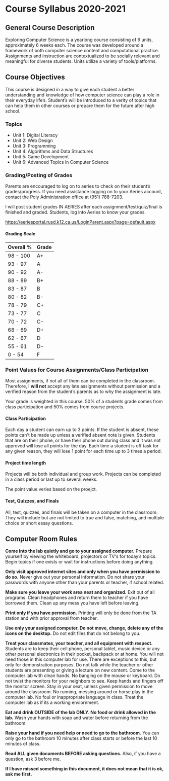 # Course Syllabus 2020-2021

## General Course Description
Exploring Computer Science is a yearlong course consisting of 6 units, approximately 6 weeks each. The course was developed around a framework of both computer science content and computational practice. Assignments and instruction are contextualized to be socially relevant and meaningful for diverse students. Units utilize a variety of tools/platforms.

## Course Objectives
This course is designed in a way to give each student a better understanding and knowledge of how computer science can play a role in their everyday life’s. Student’s will be introduced to a verity of topics that can help them in other courses or prepare them for the future after high school.

### Topics

- Unit 1: Digital Literacy
- Unit 2: Web Design
- Unit 3: Programming
- Unit 4: Algorithms and Data Structures
- Unit 5: Game Development
- Unit 6: Advanced Topics in Computer Science

### Grading/Posting of Grades
Parents are encouraged to log on to aeries to check on their student’s grades/progress. If you need assistance logging on to your Aeries account, contact the Poly Administration office at (951) 788-7203. 

I will post student grades IN AERIES after each assignment/test/quiz/final is finished and graded. Students, log into Aeries to know your grades.  

https://aeriesportal.rusd.k12.ca.us/LoginParent.aspx?page=default.aspx 

#### Grading Scale

| Overall % | Grade |
| --- | ----------- |
| 98 - 100 | A+ |
| 93 - 97 | A |
| 90 - 92 | A- |
| 88 - 89 | B+ |
| 83 - 87 | B |
| 80 - 82 | B- |
| 78 - 79 | C+ |
| 73 - 77 | C |
| 70 - 72 | C- |
| 68 - 69 | D+ |
| 62 - 67 | D |
| 55 - 61 | D- |
| 0 - 54 | F |

### Point Values for Course Assignments/Class Participation

Most assignments, if not all of them can be completed in the classroom. Therefore, I **will not** accept any late assignments without permission and a verified reason from the student’s parents as to why the assignment is late.

Your grade is weighted in this course. 50% of a students grade comes from class participation and 50% comes from course projects.

#### Class Participation

Each day a student can earn up to 3 points. If the student is absent, these points can't be made up unless a verified absent note is given. Students that are on their phone, or have their phone out during class and it was not approved will lose all points for the day. Each time a student is off task for any given reason, they will lose 1 point for each time up to 3 times a period.

#### Project time length 

Projects will be both individual and group work. Projects can be completed in a class period or last up to several weeks.

The point value veries based on the proejct.

#### Test, Quizzes, and Finals

All, test, quizzes, and finals will be taken on a computer in the classroom. They will include but are not limited to true and false, matching, and multiple choice or short essay questions.

## Computer Room Rules

**Come into the lab quietly and go to your assigned computer.** Prepare yourself by viewing the whiteboard, projectors or TV's for today’s topics. Begin topics if one exists or wait for instructions before doing anything.

**Only visit approved internet sites and only when you have permission to do so.** Never give out your personal information. Do not share your passwords with anyone other than your parents or teacher, if school related.

**Make sure you leave your work area neat and organized.** Exit out of all programs. Clean headphones and return them to teacher if you have borrowed them. Clean up any mess you have left before leaving.

**Print only if you have permission.** Printing will only be done from the TA station and with prior approval from teacher.

**Use only your assigned computer. Do not move, change, delete any of the icons on the desktop.** Do not edit files that do not belong to you.

**Treat your classmates, your teacher, and all equipment with respect.** Students are to keep their cell phone, personal tablet, music device or any other personal electronics in their pocket, backpack or at home. You will not need those in this computer lab for use. There are exceptions to this, but only for demonstration purposes. Do not talk while the teacher or other students are presenting or giving a lecture on new content. Come to the computer lab with clean hands. No banging on the mouse or keyboard. Do not twist the monitors for your neighbors to see. Keep hands and fingers off the monitor screen. Stay in your seat, unless given permission to move around the classroom. No running, messing around or horse play in the computer lab. No foul or inappropriate language in class. Treat the computer lab as if its a working enviornment.

**Eat and drink OUTSIDE of the lab ONLY. No food or drink allowed in the lab.** Wash your hands with soap and water before returning from the bathroom. 

**Raise your hand if you need help or need to go to the bathroom.** You can only go to the bathroom 10 minutes after class starts or before the last 10 minutes of class.

**Read ALL given documents BEFORE asking questions.** Also, if you have a question, ask 3 before me.

**If I have missed something in this document, it does not mean that it is ok, ask me first.**
